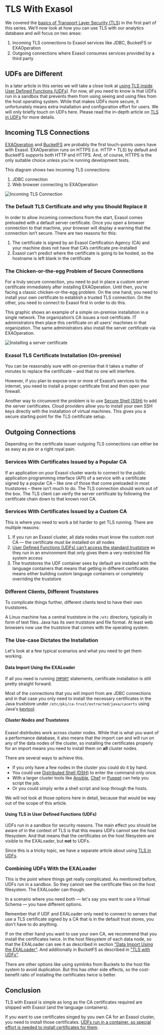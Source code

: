 # TLS With Exasol

We covered the [basics of Transport Layer Security (TLS)](tls_introduction.md) in the first part of this series. We’ll now look at how you can use TLS with our analytics database and will focus on two areas:

1. Incoming TLS connections to Exasol services like JDBC, BucketFS or EXAOperation 
2. Outgoing connections where Exasol consumes services provided by a third party

## UDFs are Different

In a later article in this series we will take a close look at [using TLS inside User Defined Functions (UDFs)](tls_in_udfs.md). For now, all you need to know is that UDFs run in a sandbox that prevents them from using seeing and using files from the host operating system. While that makes UDFs more secure, it unfortunately means extra installation and configuration effort for users. We will only briefly touch on UDFs here. Please read the in-depth article on [TLS in UDFs](tls_in_udfs.md) for more details.

## Incoming TLS Connections

[EXAOperation](https://docs.exasol.com/db/7.1/administration/aws/admin_interface/exaoperation.htm) and [BucketFS](https://docs.exasol.com/db/latest/database_concepts/bucketfs/bucketfs.htm) are probably the first touch-points users have with Exasol. EXAOperation runs on HTTPS (i.e. HTTP + TLS) by default and BucketFS supports both HTTP and HTTPS. And, of course, HTTPS is the only suitable choice unless you’re running development tests.

This diagram shows two incoming TLS connections:

1. JDBC connection
2. Web browser connecting to EXAOperation

![Incoming TLS Connection](images/depl_incoming_connection.svg)

### The Default TLS Certificate and why you Should Replace it

In order to allow incoming connections from the start, Exasol comes preloaded with a default server certificate. Once you open a browser connection to that machine, your browser will display a warning that the connection isn’t secure. There are two reasons for this:

1. The certificate is signed by an Exasol Certification Agency (CA) and your machine does not have that CA’s certificate pre-installed 
2. Exasol can’t predict where the certificate is going to be hosted, so the hostname is left blank in the certificate

### The Chicken-or-the-egg Problem of Secure Connections

For a truly secure connection, you need to put in place a custom server certificate immediately after installing EXAOperation. Until then, you’re facing a classic chicken-or-the-egg problem. On the one hand, you need to install your own certificate to establish a trusted TLS connection. On the other, you need to connect to Exasol first in order to do this.

This graphic shows an example of a simple on-premise installation in a single network. The organization’s CA issues a root certificate. IT administrators then place this certificate on all users’ machines in that organization. The same administrators also install the server certificate via EXAOperation.

![Installing a server certificate](images/seq_installing_a_server_certificate.svg)

### Exasol TLS Certificate Installation (On-premise)

You can be reasonably sure with on-premise that it takes a matter of minutes to replace the certificate – and that no one will interfere.

However, if you plan to expose one or more of Exasol’s services to the internet, you need to install a proper certificate first and then open your firewall.

Another way to circumvent the problem is to use [Secure Shell (SSH)](https://en.wikipedia.org/wiki/Secure_Shell) to add the server certificates. Cloud providers allow you to install your own SSH keys directly with the installation of virtual machines. This gives you a secure starting point for the TLS certificate setup.

## Outgoing Connections

Depending on the certificate issuer outgoing TLS connections can either be as easy as pie or a right royal pain.

### Services With Certificates Issued by a Popular CA

If an application on your Exasol cluster wants to connect to the public application programming interface (API) of a service with a certificate signed by a popular CA – like one of those that come preloaded in most truststores – there isn’t much to do. The TLS connection should work out of the box. The TLS client can verify the server certificate by following the certificate chain down to that known root CA.

### Services With Certificates Issued by a Custom CA

This is where you need to work a bit harder to get TLS running. There are multiple reasons:

1. If you run an Exasol cluster, all data nodes must know the custom root CA &mdash; the certificate must be installed on all nodes 
2. [User Defined Functions (UDFs) can’t access the standard truststore](tls_in_udfs.md) as they run in an environment that only gives them a very restricted file system access 
3. The truststores the UDF container sees by default are installed with the language containers that means that getting in different certificates means either building custom language containers or completely overriding the truststore

### Different Clients, Different Truststores

To complicate things further, different clients tend to have their own truststores.

A Linux machine has a central truststore in the `/etc` directory, typically in form of text files. Java has its own truststore and file format. At least web browsers now use the truststore that comes with the operating system.

### The Use-case Dictates the Installation

Let's look at a few typical scenarios and what you need to get them working.

#### Data Import Using the EXALoader

If all you need is running [`IMPORT`](https://docs.exasol.com/db/latest/sql/import.htm) statements, certificate installation is still pretty straight forward.

Most of the connections that you will import from are JDBC connections and in that case you only need to install the necessary certificates in the Java truststore under `/etc/pki/ca-trust/extracted/java/cacerts` using Java's [keytool](https://docs.oracle.com/en/java/javase/11/tools/keytool.html).

##### Cluster Nodes and Truststores

Exasol distributes work across cluster nodes. While that is what you want of a performance database, it also means that the import can and will run on any of the data nodes of the cluster, so installing the certificates properly for an import means you need to install them on **all** cluster nodes.

There are several ways to achieve this.

* If you only have a few nodes in the cluster you could do it by hand.
* You could use [Distributed Shell (DSH)](https://manpages.org/dsh) to enter the command only once.
* With a larger cluster tools like [Ansible](https://www.ansible.com/), [Chef](https://www.chef.io/) or [Puppet](https://puppet.com/) can help you script the job.
* Or you could simply write a shell script and loop through the hosts.

We will not look at those options here in detail, because that would be way out of the scope of this article.

#### Using TLS in User Defined Functions (UDFs)

UDFs run in a sandbox for security reasons. The main effect you should be aware of in the context of TLS is that this means UDFs cannot see the host filesystem. And that means that the certificates on the host filesystem are visible to the EXALoader, but **not** to UDFs.

Since this is a tricky topic, we have a separate article about using [TLS in UDFs](tls_in_udfs.md).

### Combining UDFs With the EXALoader

This is the point where things get really complicated. As mentioned before, UDFs run in a sandbox. So they cannot see the certificate files on the host filesystem. The EXALoader can though.

In a scenario where you need both &mdash; let's say you want to use a Virtual Schema &mdash; you have different options.

Remember that if UDF and EXALoader only need to connect to servers that use a TLS certificate signed by a CA that is in the default trust stores, you don't have to do anything.

If on the other hand you want to use your own CA, we recommend that you install the certificates twice. In the host filesystem of each data node, so that the EXALoader can see it as described in section ["Data Import Using the EXALoader"](#data-import-using-the-exaloader). And additionally in BucketFS as described in ["TLS with UDFs"](tls_in_udfs.md).

There are other options like using symlinks from Buckets to the host file system to avoid duplication. But this has other side effects, so the cost-benefit ratio of installing the certificates twice is better.

## Conclusion

TLS with Exasol is simple as long as the CA certificates required are shipped with Exasol (and the language containers).

If you want to use certificates singed by you own CA for an Exasol cluster, you need to install those certificates. [UDFs run in a container, so special effort is needed to install certificates for them](tls_in_udfs.md).

